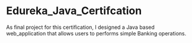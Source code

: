 # Edureka_Java_Certifcation
As final project for this certification, I designed a Java based web_application that allows users to performs simple Banking operations. 
